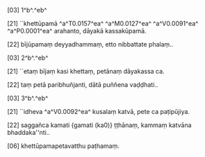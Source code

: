 [03] 1^b^.^eb^

[21] ``khettūpamā ^a^T0.0157^ea^ ^a^M0.0127^ea^ ^a^V0.0091^ea^ ^a^P0.0001^ea^ arahanto, dāyakā  kassakūpamā.

[22] bījūpamaṃ deyyadhammaṃ, etto nibbattate phalaṃ..

[03] 2^b^.^eb^

[21] ``etaṃ bījaṃ kasi khettaṃ, petānaṃ dāyakassa ca.

[22] taṃ petā paribhuñjanti, dātā puññena vaḍḍhati..

[03] 3^b^.^eb^

[21] ``idheva ^a^V0.0092^ea^ kusalaṃ katvā, pete ca paṭipūjiya.

[22] saggañca kamati {gamati (ka0)} ṭṭhānaṃ, kammaṃ katvāna bhaddaka''nti..

[06] khettūpamapetavatthu paṭhamaṃ.